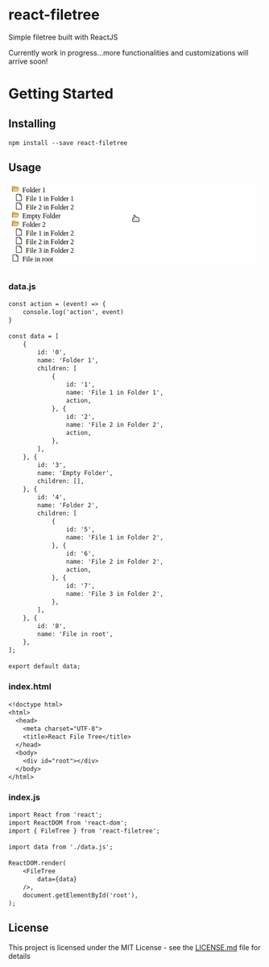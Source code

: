 # react-filetree
Simple filetree built with ReactJS

Currently work in progress...more functionalities and customizations will arrive soon!

# Getting Started
## Installing
```
npm install --save react-filetree
```

## Usage

![Example](assets/example.gif)

### data.js
```
const action = (event) => {
	console.log('action', event)
}

const data = [
	{
		id: '0',
		name: 'Folder 1',
		children: [
			{
				id: '1',
				name: 'File 1 in Folder 1',
				action,
			}, {
				id: '2',
				name: 'File 2 in Folder 2',
				action,
			},
		],
	}, {
		id: '3',
		name: 'Empty Folder',
		children: [],
	}, {
		id: '4',
		name: 'Folder 2',
		children: [
			{
				id: '5',
				name: 'File 1 in Folder 2',
			}, {
				id: '6',
				name: 'File 2 in Folder 2',
				action,
			}, {
				id: '7',
				name: 'File 3 in Folder 2',
			},
		],
	}, {
		id: '8',
		name: 'File in root',
	},
];

export default data;
```

### index.html
```
<!doctype html>
<html>
  <head>
    <meta charset="UTF-8">
    <title>React File Tree</title>
  </head>
  <body>
    <div id="root"></div>
  </body>
</html>
```

### index.js
```
import React from 'react';
import ReactDOM from 'react-dom';
import { FileTree } from 'react-filetree';

import data from './data.js';

ReactDOM.render(
	<FileTree 
		data={data}
	/>,
  	document.getElementById('root'),
);
```

## License
This project is licensed under the MIT License - see the [LICENSE.md](/LICENSE) file for details
